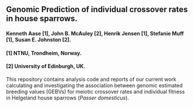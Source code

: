 ## Genomic Prediction of individual crossover rates in house sparrows.

#### Kenneth Aase [1], John B. McAuley [2], Henrik Jensen [1], Stefanie Muff [1], Susan E. Johnston [2].

#### [1] NTNU, Trondheim, Norway.

#### [2] University of Edinburgh, UK.

This repository contains analysis code and reports of our current work calculating and investigating the association between genomic estimated breeding values (GEBVs) for meiotic crossover rates and individual fitness in Helgeland house sparrows (*Passer domesticus*).
